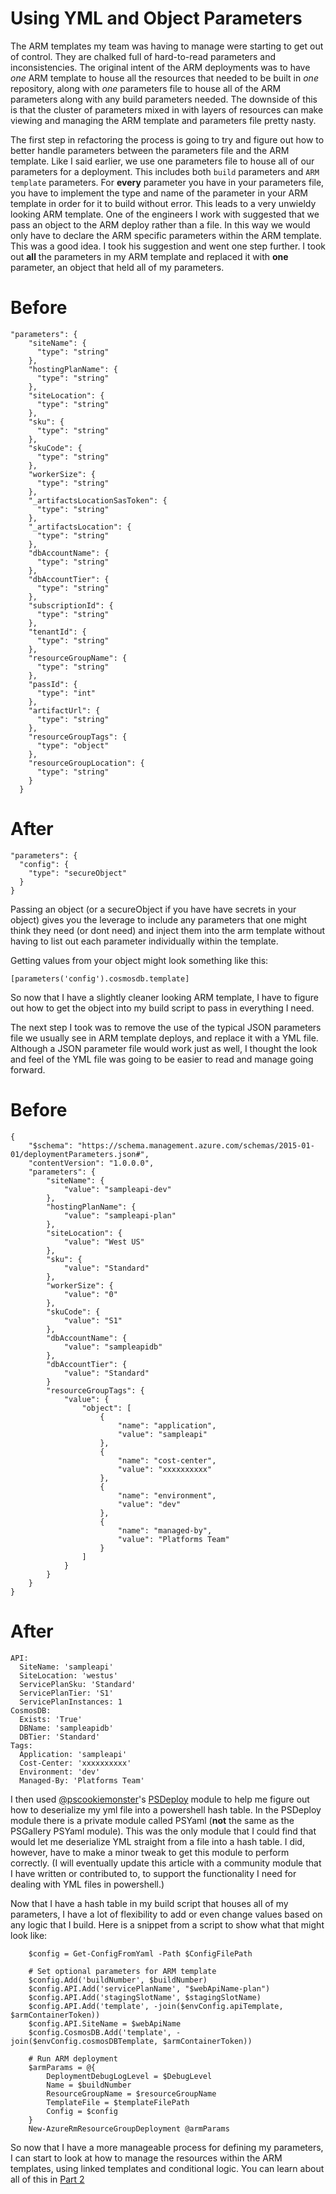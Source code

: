# Using YML and Object Parameters
The ARM templates my team was having to manage were starting to get out of control. They are chalked full of hard-to-read parameters and inconsistencies. The original intent of the ARM deployments was to have *one* ARM template to house all the resources that needed to be built in *one* repository, along with *one* parameters file to house all of the ARM parameters along with any build parameters needed. The downside of this is that the cluster of parameters mixed in with layers of resources can make viewing and managing the ARM template and parameters file pretty nasty.

The first step in refactoring the process is going to try and figure out how to better handle parameters between the parameters file and the ARM template. Like I said earlier, we use one parameters file to house all of our parameters for a deployment. This includes both `build` parameters and `ARM template` parameters. For **every** parameter you have in your parameters file, you have to implement the type and name of the parameter in your ARM template in order for it to build without error. This leads to a very unwieldy looking ARM template. One of the engineers I work with suggested that we pass an object to the ARM deploy rather than a file. In this way we would only have to declare the ARM specific parameters within the ARM template. This was a good idea. I took his suggestion and went one step further. I took out **all** the parameters in my ARM template and replaced it with **one** parameter, an object that held all of my parameters.

# Before

```
"parameters": {
    "siteName": {
      "type": "string"
    },
    "hostingPlanName": {
      "type": "string"
    },
    "siteLocation": {
      "type": "string"
    },
    "sku": {
      "type": "string"
    },
    "skuCode": {
      "type": "string"
    },
    "workerSize": {
      "type": "string"
    },
    "_artifactsLocationSasToken": {
      "type": "string"
    },
    "_artifactsLocation": {
      "type": "string"
    },
    "dbAccountName": {
      "type": "string"
    },
    "dbAccountTier": {
      "type": "string"
    },
    "subscriptionId": {
      "type": "string"
    },
    "tenantId": {
      "type": "string"
    },
    "resourceGroupName": {
      "type": "string"
    },
    "passId": {
      "type": "int"
    },
    "artifactUrl": {
      "type": "string"
    },
    "resourceGroupTags": {
      "type": "object"
    },
    "resourceGroupLocation": {
      "type": "string"
    }
  }

```

# After
```
"parameters": {
  "config": {
    "type": "secureObject"
  }
}
```

Passing an object (or a secureObject if you have have secrets in your object) gives you the leverage to include any parameters that one might think they need (or dont need) and inject them into the arm template without having to list out each parameter individually within the template.

Getting values from your object might look something like this:

```
[parameters('config').cosmosdb.template]
```

So now that I have a slightly cleaner looking ARM template, I have to figure out how to get the object into my build script to pass in everything I need.

The next step I took was to remove the use of the typical JSON parameters file we usually see in ARM template deploys, and replace it with a YML file. Although a JSON parameter file would work just as well, I thought the look and feel of the YML file was going to be easier to read and manage going forward.

# Before

```
{
    "$schema": "https://schema.management.azure.com/schemas/2015-01-01/deploymentParameters.json#",
    "contentVersion": "1.0.0.0",
    "parameters": {
        "siteName": {
            "value": "sampleapi-dev"
        },
        "hostingPlanName": {
            "value": "sampleapi-plan"
        },
        "siteLocation": {
            "value": "West US"
        },
        "sku": {
            "value": "Standard"
        },
        "workerSize": {
            "value": "0"
        },
        "skuCode": {
            "value": "S1"
        },
        "dbAccountName": {
            "value": "sampleapidb"
        },
        "dbAccountTier": {
            "value": "Standard"
        }
        "resourceGroupTags": {
            "value": {
                "object": [
                    {
                        "name": "application",
                        "value": "sampleapi"
                    },
                    {
                        "name": "cost-center",
                        "value": "xxxxxxxxxx"
                    },
                    {
                        "name": "environment",
                        "value": "dev"
                    },
                    {
                        "name": "managed-by",
                        "value": "Platforms Team"
                    }   
                ]
            }
        }
    }
}
```
# After

```
API:
  SiteName: 'sampleapi'
  SiteLocation: 'westus'
  ServicePlanSku: 'Standard'
  ServicePlanTier: 'S1'
  ServicePlanInstances: 1
CosmosDB:
  Exists: 'True'
  DBName: 'sampleapidb'
  DBTier: 'Standard'
Tags:
  Application: 'sampleapi'
  Cost-Center: 'xxxxxxxxxx'
  Environment: 'dev'
  Managed-By: 'Platforms Team'
```

I then used [@pscookiemonster](https://twitter.com/pscookiemonster?lang=en)'s [PSDeploy](https://github.com/RamblingCookieMonster/PSDeploy) module to help me figure out how to deserialize my yml file into a powershell hash table. In the PSDeploy module there is a private module called PSYaml (**not** the same as the PSGallery PSYaml module). This was the only module that I could find that would let me deserialize YML straight from a file into a hash table. I did, however, have to make a minor tweak to get this module to perform correctly. (I will eventually update this article with a community module that I have written or contributed to, to support the functionality I need for dealing with YML files in powershell.)

Now that I have a hash table in my build script that houses all of my parameters, I have a lot of flexibility to add or even change values based on any logic that I build. Here is a snippet from a script to show what that might look like:

```
    $config = Get-ConfigFromYaml -Path $ConfigFilePath

    # Set optional parameters for ARM template
    $config.Add('buildNumber', $buildNumber)
    $config.API.Add('servicePlanName', "$webApiName-plan")
    $config.API.Add('stagingSlotName', $stagingSlotName)
    $config.API.Add('template', -join($envConfig.apiTemplate, $armContainerToken))
    $config.API.SiteName = $webApiName
    $config.CosmosDB.Add('template', -join($envConfig.cosmosDBTemplate, $armContainerToken))

    # Run ARM deployment
    $armParams = @{
        DeploymentDebugLogLevel = $DebugLevel
        Name = $buildNumber
        ResourceGroupName = $resourceGroupName
        TemplateFile = $templateFilePath
        Config = $config
    }
    New-AzureRmResourceGroupDeployment @armParams
```

So now that I have a more manageable process for defining my parameters, I can start to look at how to manage the resources within the ARM templates, using linked templates and conditional logic. You can learn about all of this in [Part 2](https://terrapinstation.github.io/blog/2018/Dynamic-Arm-Templates-Part-2.html) 